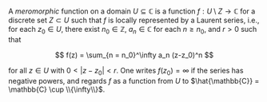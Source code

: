 A *meromorphic* function on a domain $U \subseteq \mathbb{C}$ is a function $f: U \setminus Z \to \mathbb{C}$ for a discrete set $Z\subset U$ such that $f$ is locally represented by a Laurent series, i.e., for each $z_0 \in U$, there exist $n_0 \in \mathbb{Z}$, $a_n \in \mathbb C$ for each $n \geq n_0$, and $r > 0$ such that

$$
f(z) = \sum_{n = n_0}^\infty a_n (z-z_0)^n
$$

for all $z \in U$ with $0 < |z-z_0| < r$. One writes $f(z_0) = \infty$ if the series has negative powers, and regards $f$ as a function from $U$ to $\hat{\mathbb{C}} = \mathbb{C} \cup \\{\infty\\}$.

